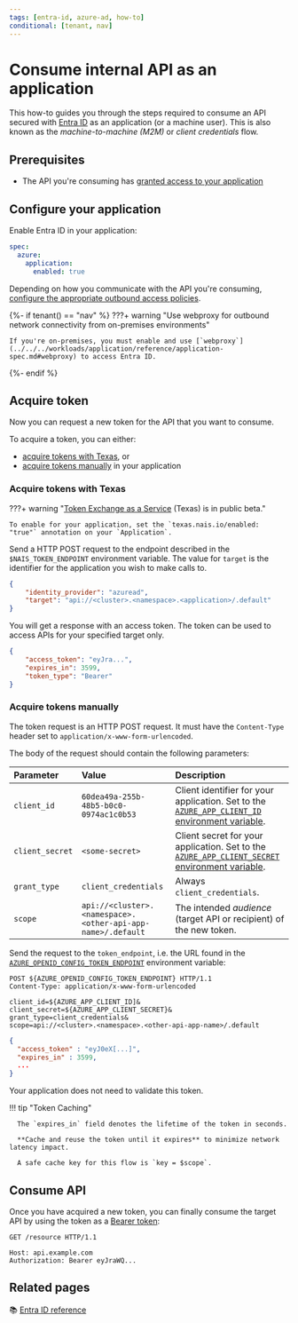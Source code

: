 ```yaml
---
tags: [entra-id, azure-ad, how-to]
conditional: [tenant, nav]
---
```


# Consume internal API as an application

This how-to guides you through the steps required to consume an API secured with [Entra ID](../README.md) as an application (or a machine user).
This is also known as the _machine-to-machine (M2M)_ or _client credentials_ flow.

## Prerequisites

- The API you're consuming has [granted access to your application](secure.md#grant-access-to-consumers)

## Configure your application

Enable Entra ID in your application:

```yaml title="app.yaml"
spec:
  azure:
    application:
      enabled: true
```

Depending on how you communicate with the API you're consuming, [configure the appropriate outbound access policies](../../../workloads/how-to/access-policies.md).

{%- if tenant() == "nav" %}
???+ warning "Use webproxy for outbound network connectivity from on-premises environments"

    If you're on-premises, you must enable and use [`webproxy`](../../../workloads/application/reference/application-spec.md#webproxy) to access Entra ID.

{%- endif %}

## Acquire token

Now you can request a new token for the API that you want to consume.

To acquire a token, you can either:

- [acquire tokens with Texas](#acquire-tokens-with-texas), or
- [acquire tokens manually](#acquire-tokens-manually) in your application

### Acquire tokens with Texas

???+ warning "[Token Exchange as a Service](../../explanations/README.md#texas) (Texas) is in public beta."

    To enable for your application, set the `texas.nais.io/enabled: "true"` annotation on your `Application`.

Send a HTTP POST request to the endpoint described in the `$NAIS_TOKEN_ENDPOINT` environment variable.
The value for `target` is the identifier for the application you wish to make calls to.

```json
{
    "identity_provider": "azuread",
    "target": "api://<cluster>.<namespace>.<application>/.default"
}
```

You will get a response with an access token. The token can be used to access APIs for your specified target only.

```json
{
    "access_token": "eyJra...",
    "expires_in": 3599,
    "token_type": "Bearer"
}
```

### Acquire tokens manually

The token request is an HTTP POST request.
It must have the `Content-Type` header set to `application/x-www-form-urlencoded`.

The body of the request should contain the following parameters:

| Parameter       | Value                                                       | Description                                                                                                     |
|:----------------|:------------------------------------------------------------|:----------------------------------------------------------------------------------------------------------------|
| `client_id`     | `60dea49a-255b-48b5-b0c0-0974ac1c0b53`                      | Client identifier for your application. Set to the [`AZURE_APP_CLIENT_ID` environment variable][variables-ref]. |
| `client_secret` | `<some-secret>`                                             | Client secret for your application. Set to the [`AZURE_APP_CLIENT_SECRET` environment variable][variables-ref]. |
| `grant_type`    | `client_credentials`                                        | Always `client_credentials`.                                                                                    |
| `scope`         | `api://<cluster>.<namespace>.<other-api-app-name>/.default` | The intended _audience_ (target API or recipient) of the new token.                                             |

[variables-ref]: ../reference/README.md#variables-for-acquiring-tokens

Send the request to the `token_endpoint`, i.e. the URL found in the [`AZURE_OPENID_CONFIG_TOKEN_ENDPOINT`][variables-ref] environment variable:

```http title="Token request"
POST ${AZURE_OPENID_CONFIG_TOKEN_ENDPOINT} HTTP/1.1
Content-Type: application/x-www-form-urlencoded

client_id=${AZURE_APP_CLIENT_ID]&
client_secret=${AZURE_APP_CLIENT_SECRET}&
grant_type=client_credentials&
scope=api://<cluster>.<namespace>.<other-api-app-name>/.default
```

```json title="Successful response"
{
  "access_token" : "eyJ0eX[...]",
  "expires_in" : 3599,
  ...
}
```

Your application does not need to validate this token.

!!! tip "Token Caching"

      The `expires_in` field denotes the lifetime of the token in seconds.

      **Cache and reuse the token until it expires** to minimize network latency impact.

      A safe cache key for this flow is `key = $scope`.

## Consume API

Once you have acquired a new token, you can finally consume the target API by using the token as a [Bearer token](../../explanations/README.md#bearer-token):

```http
GET /resource HTTP/1.1

Host: api.example.com
Authorization: Bearer eyJraWQ...
```

## Related pages

:books: [Entra ID reference](../reference/README.md)
